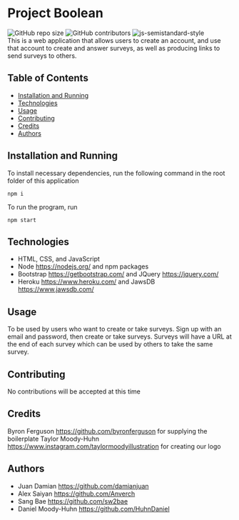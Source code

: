 # Project Boolean
![GitHub repo size](https://img.shields.io/github/repo-size/damianjuan/project2) ![GitHub contributors](https://img.shields.io/github/contributors/damianjuan/project2) ![js-semistandard-style](https://img.shields.io/badge/code%20style-semistandard-brightgreen.svg?style=flat-square)  
This is a web application that allows users to create an account, and use that account to create and answer surveys, as well as producing links to send surveys to others.
## Table of Contents
- [Installation and Running](#installation-and-running)
- [Technologies](#technologies)
- [Usage](#usage)
- [Contributing](#contributing)
- [Credits](#credits)
- [Authors](#authors)
## Installation and Running
To install necessary dependencies, run the following command in the root folder of this application
```
npm i
```
To run the program, run
```
npm start
```
## Technologies
- HTML, CSS, and JavaScript
- Node https://nodejs.org/ and npm packages
- Bootstrap https://getbootstrap.com/ and JQuery https://jquery.com/
- Heroku https://www.heroku.com/ and JawsDB https://www.jawsdb.com/
## Usage
To be used by users who want to create or take surveys.  Sign up with an email and password, then create or take surveys. Surveys will have a URL at the end of each survey which can be used by others to take the same survey.
## Contributing
No contributions will be accepted at this time
## Credits
Byron Ferguson https://github.com/byronferguson for supplying the boilerplate
Taylor Moody-Huhn https://www.instagram.com/taylormoodyillustration for creating our logo
## Authors
- Juan Damian https://github.com/damianjuan
- Alex Saiyan https://github.com/Anverch
- Sang Bae https://github.com/sw2bae
- Daniel Moody-Huhn https://github.com/HuhnDaniel
